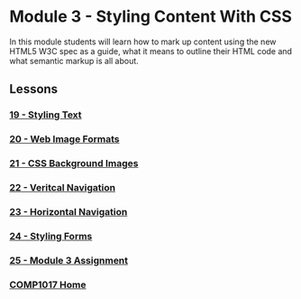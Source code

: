 # Module 3 - Styling Content With CSS
In this module students will learn how to mark up content using the new HTML5 W3C spec as a guide, what it means to outline their HTML code and what semantic markup is all about.

## Lessons

### [19 - Styling Text](19-styling-text/README.md)

### [20 - Web Image Formats](20-web-images/README.md)

### [21 - CSS Background Images](21-css-backgrounds/README.md)

### [22 - Veritcal Navigation](22-vertical-nav/README.md)

### [23 - Horizontal Navigation](23-horizontal-nav/README.md)

### [24 - Styling Forms](24-styling-forms/README.md)

### [25 - Module 3 Assignment](25-module3-assignment/README.md)

### [COMP1017 Home](../comp1017.md)
